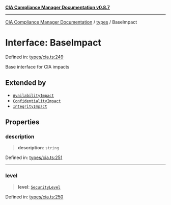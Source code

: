 [**CIA Compliance Manager Documentation v0.8.7**](../../README.md)

***

[CIA Compliance Manager Documentation](../../modules.md) / [types](../README.md) / BaseImpact

# Interface: BaseImpact

Defined in: [types/cia.ts:249](https://github.com/Hack23/cia-compliance-manager/blob/c1b03266cad85c2f58531e3fd0aea147fa649ae0/src/types/cia.ts#L249)

Base interface for CIA impacts

## Extended by

- [`AvailabilityImpact`](AvailabilityImpact.md)
- [`ConfidentialityImpact`](ConfidentialityImpact.md)
- [`IntegrityImpact`](IntegrityImpact.md)

## Properties

### description

> **description**: `string`

Defined in: [types/cia.ts:251](https://github.com/Hack23/cia-compliance-manager/blob/c1b03266cad85c2f58531e3fd0aea147fa649ae0/src/types/cia.ts#L251)

***

### level

> **level**: [`SecurityLevel`](../../index/type-aliases/SecurityLevel.md)

Defined in: [types/cia.ts:250](https://github.com/Hack23/cia-compliance-manager/blob/c1b03266cad85c2f58531e3fd0aea147fa649ae0/src/types/cia.ts#L250)
